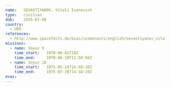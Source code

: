 ```yaml
---
name:	SEVASTIYANOV, Vitali Ivanovich 
type:	civilian
dob:	1935-07-08
country:
  - URS
references:
  - http://www.spacefacts.de/bios/cosmonauts/english/sevastiyanov_vitali.htm
missions:
  - name: Soyuz 9
    time_start:   1970-06-01T19Z
    time_end:     1970-06-19T11:58:56Z
  - name: Soyuz 18
    time_start:   1975-05-24T14:58:10Z
    time_end:     1975-07-26T14:18:19Z
evas:
---
```

